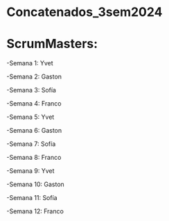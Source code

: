 # Concatenados_3sem2024

# ScrumMasters:

-Semana 1: Yvet

-Semana 2: Gaston

-Semana 3: Sofía

-Semana 4: Franco

-Semana 5: Yvet

-Semana 6: Gaston

-Semana 7: Sofía

-Semana 8: Franco

-Semana 9: Yvet

-Semana 10: Gaston

-Semana 11: Sofía

-Semana 12: Franco
